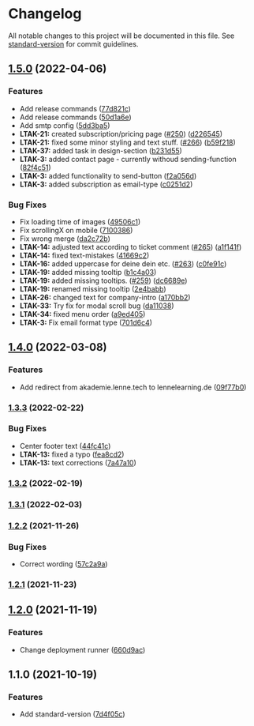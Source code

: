 # Changelog

All notable changes to this project will be documented in this file. See [standard-version](https://github.com/conventional-changelog/standard-version) for commit guidelines.

## [1.5.0](https://github.com/lenneTech/academy/compare/v1.4.0...v1.5.0) (2022-04-06)

### Features

- Add release commands ([77d821c](https://github.com/lenneTech/academy/commit/77d821c217a96b90c8e50c29e5eeb9d0474a3b13))
- Add release commands ([50d1a6e](https://github.com/lenneTech/academy/commit/50d1a6ea33c61131bf8dc96924963531f54aa5b8))
- Add smtp config ([5dd3ba5](https://github.com/lenneTech/academy/commit/5dd3ba5ebfd54b5971063e034036c9d03b837dbd))
- **LTAK-21:** created subscription/pricing page ([#250](https://github.com/lenneTech/academy/issues/250)) ([d226545](https://github.com/lenneTech/academy/commit/d226545ba95c8d72f10cd5366a798a60cf88c743))
- **LTAK-21:** fixed some minor styling and text stuff. ([#266](https://github.com/lenneTech/academy/issues/266)) ([b59f218](https://github.com/lenneTech/academy/commit/b59f218dac0637964917c41ac47ff247889f733c))
- **LTAK-37:** added task in design-section ([b231d55](https://github.com/lenneTech/academy/commit/b231d5585e5da077f83bf9a611e8e21302cbcf08))
- **LTAK-3:** added contact page - currently withoud sending-function ([82f4c51](https://github.com/lenneTech/academy/commit/82f4c51bc60c1e2daf8330d4ef7d8ed1bbd963bf))
- **LTAK-3:** added functionality to send-button ([f2a056d](https://github.com/lenneTech/academy/commit/f2a056d7465dd7c99246a61b53cc2281e94840e8))
- **LTAK-3:** added subscription as email-type ([c0251d2](https://github.com/lenneTech/academy/commit/c0251d210a8dee7443efe5985c2a952e1fc356e8))

### Bug Fixes

- Fix loading time of images ([49506c1](https://github.com/lenneTech/academy/commit/49506c19fcc3fe7e4751047cd5fa7253199244e4))
- Fix scrollingX on mobile ([7100386](https://github.com/lenneTech/academy/commit/71003861a3ce42c4355bdfffc838d46f6e8d1c22))
- Fix wrong merge ([da2c72b](https://github.com/lenneTech/academy/commit/da2c72b210987cc2bfc3f82b14feb3e2f6f9238e))
- **LTAK-14:** adjusted text according to ticket comment ([#265](https://github.com/lenneTech/academy/issues/265)) ([a1f141f](https://github.com/lenneTech/academy/commit/a1f141fd97fd13ebc4df5c81d5dcde40a776f8d8))
- **LTAK-14:** fixed text-mistakes ([41669c2](https://github.com/lenneTech/academy/commit/41669c2981dff2820eb9ad2c3ebb11c37471046b))
- **LTAK-16:** added uppercase for deine dein etc. ([#263](https://github.com/lenneTech/academy/issues/263)) ([c0fe91c](https://github.com/lenneTech/academy/commit/c0fe91c5b0096a688d4a770b061bc1c6c150a98c))
- **LTAK-19:** added missing tooltip ([b1c4a03](https://github.com/lenneTech/academy/commit/b1c4a03a9e6d906b2b7aeecf980aea8f2761cdaa))
- **LTAK-19:** added missing tooltips. ([#259](https://github.com/lenneTech/academy/issues/259)) ([dc6689e](https://github.com/lenneTech/academy/commit/dc6689e0145cc149db885cc1fce72f3b485c0e27))
- **LTAK-19:** renamed missing tooltip ([2e4babb](https://github.com/lenneTech/academy/commit/2e4babb46bda724307b1d6a2463c24424b0b9626))
- **LTAK-26:** changed text for company-intro ([a170bb2](https://github.com/lenneTech/academy/commit/a170bb2c9867b3f42ffd2c7505e6a48a053ae097))
- **LTAK-33:** Try fix for modal scroll bug ([da11038](https://github.com/lenneTech/academy/commit/da11038b1078af2de8d95c1529d36fc1844c5aa4))
- **LTAK-34:** fixed menu order ([a9ed405](https://github.com/lenneTech/academy/commit/a9ed405a5d4058b4122803e0da06288affe72fdc))
- **LTAK-3:** Fix email format type ([701d6c4](https://github.com/lenneTech/academy/commit/701d6c4520a70ad41bbf04fcfb44ecea1fb6f0ed))

## [1.4.0](https://github.com/lenneTech/academy/compare/v1.3.3-hoffix-1...v1.4.0) (2022-03-08)

### Features

- Add redirect from akademie.lenne.tech to lennelearning.de ([09f77b0](https://github.com/lenneTech/academy/commit/09f77b039af4076f9ed3cb8f61f5d6bfd8833486))

### [1.3.3](https://github.com/lenneTech/academy/compare/v1.3.2...v1.3.3) (2022-02-22)

### Bug Fixes

- Center footer text ([44fc41c](https://github.com/lenneTech/academy/commit/44fc41caf61ed19da678833bef7ab67b7207b8a6))
- **LTAK-13:** fixed a typo ([fea8cd2](https://github.com/lenneTech/academy/commit/fea8cd2a061dcdf5a0fdb6c2729704da6dad3f02))
- **LTAK-13:** text corrections ([7a47a10](https://github.com/lenneTech/academy/commit/7a47a10e08f19e41aac27f88d191bdd2edbf9c44))

### [1.3.2](https://github.com/lenneTech/academy/compare/v1.3.1...v1.3.2) (2022-02-19)

### [1.3.1](https://github.com/lenneTech/academy/compare/v1.3.0...v1.3.1) (2022-02-03)

### [1.2.2](https://github.com/lenneTech/academy/compare/v1.2.1...v1.2.2) (2021-11-26)

### Bug Fixes

- Correct wording ([57c2a9a](https://github.com/lenneTech/academy/commit/57c2a9abe8ab3833dcf198c5f488e5bb54f7a0e9))

### [1.2.1](https://github.com/lenneTech/academy/compare/v1.2.0...v1.2.1) (2021-11-23)

## [1.2.0](https://github.com/lenneTech/academy/compare/v1.1.0...v1.2.0) (2021-11-19)

### Features

- Change deployment runner ([660d9ac](https://github.com/lenneTech/academy/commit/660d9ac02466d8e06b69fea50004ea588838f507))

## 1.1.0 (2021-10-19)

### Features

- Add standard-version ([7d4f05c](https://github.com/lenneTech/academy/commit/7d4f05cef66fcf663f7612056d905916641a5829))
